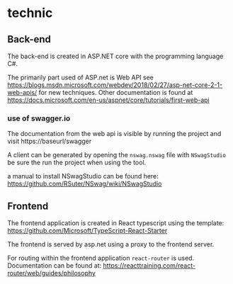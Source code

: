 
# technic

## Back-end
The back-end is created in ASP.NET core with the programming language C#.

The primarily part used of ASP.net is Web API see https://blogs.msdn.microsoft.com/webdev/2018/02/27/asp-net-core-2-1-web-apis/ for new techniques. Other documentation is found at https://docs.microsoft.com/en-us/aspnet/core/tutorials/first-web-api

### use of swagger.io
The documentation from the web api is visible by running the project and visit https://baseurl/swagger

A client can be generated by opening the `nswag.nswag` file with `NSwagStudio` be sure the run the project when using the tool. 

a manual to install NSwagStudio can be found here: https://github.com/RSuter/NSwag/wiki/NSwagStudio 

## Frontend
The frontend application is created in React typescript using the template: https://github.com/Microsoft/TypeScript-React-Starter 

The frontend is served by asp.net using a proxy to the frontend server.

For routing within the frontend application `react-router` is used. Documentation can be found at: https://reacttraining.com/react-router/web/guides/philosophy